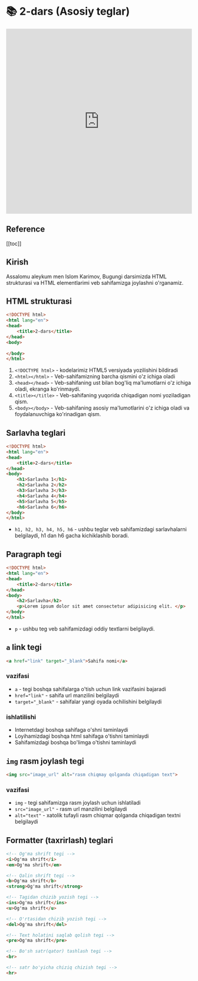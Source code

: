 # 📚 2-dars (Asosiy teglar)

<iframe width="100%" height="500px" src="https://www.youtube.com/embed/xcGtfYUfDLo" title="YouTube video player" frameborder="0" allow="accelerometer; autoplay; clipboard-write; encrypted-media; gyroscope; picture-in-picture; web-share" allowfullscreen></iframe>

<h2>Reference</h2>

[[toc]]

## Kirish

Assalomu aleykum men Islom Karimov, Bugungi darsimizda HTML strukturasi va HTML elementlarimi veb sahifamizga joylashni o'rganamiz.

## HTML strukturasi

```html
<!DOCTYPE html>
<html lang="en">
<head>
    <title>2-dars</title>
</head>
<body>
    
</body>
</html>
```

1. `<!DOCTYPE html>` - kodelarimiz HTML5 versiyada yozilishini bildiradi
2. `<html></html>` - Veb-sahifamizning barcha qismini o'z ichiga oladi
3. `<head></head>` - Veb-sahifaning ust bilan bog'liq ma'lumotlarni o'z ichiga oladi, ekranga ko'rinmaydi. 
4. `<title></title>` - Veb-sahifaning yuqorida chiqadigan nomi yoziladigan qism.
5. `<body></body>` - Veb-sahifaning asosiy ma'lumotlarini o'z ichiga oladi va foydalanuvchiga ko'rinadigan qism.

## Sarlavha teglari

```html
<!DOCTYPE html>
<html lang="en">
<head>
    <title>2-dars</title>
</head>
<body>
    <h1>Sarlavha 1</h1>
    <h2>Sarlavha 2</h2>
    <h3>Sarlavha 3</h3>
    <h4>Sarlavha 4</h4>
    <h5>Sarlavha 5</h5>
    <h6>Sarlavha 6</h6>
</body>
</html>
```

- `h1, h2, h3, h4, h5, h6` - ushbu teglar veb sahifamizdagi sarlavhalarni belgilaydi, h1 dan h6 gacha kichiklashib boradi.

## Paragraph tegi

```html
<!DOCTYPE html>
<html lang="en">
<head>
    <title>2-dars</title>
</head>
<body>
    <h2>Sarlavha</h2>
    <p>Lorem ipsum dolor sit amet consectetur adipisicing elit. </p>
</body>
</html>
```

- `p` - ushbu teg veb sahifamizdagi oddiy textlarni belgilaydi.

## `a` link tegi

```html
<a href="link" target="_blank">Sahifa nomi</a>
```

### vazifasi
- `a` - tegi boshqa sahifalarga o'tish uchun link vazifasini bajaradi
- `href="link"` - sahifa url manzilini belgilaydi
- `target="_blank"` - sahifalar yangi oyada ochilishini belgilaydi

### ishlatilishi
- Internetdagi boshqa sahifaga o'shni taminlaydi
- Loyihamizdagi boshqa html sahifaga o'tishni taminlaydi
- Sahifamizdagi boshqa bo'limga o'tishni taminlaydi

## `img` rasm joylash tegi
```html
<img src="image_url" alt="rasm chiqmay qolganda chiqadigan text">
```


### vazifasi
- `img` - tegi sahifamizga rasm joylash uchun ishlatiladi
- `src="image_url"` - rasm url manzilini belgilaydi
- `alt="text"` - xatolik tufayli rasm chiqmar qolganda chiqadigan textni belgilaydi

## Formatter (taxrirlash) teglari

```html
<!-- Og'ma shrift tegi -->
<i>Og'ma shrift</i>
<em>Og'ma shrift</em>

<!-- Qalin shrift tegi -->
<b>Og'ma shrift</b>
<strong>Og'ma shrift</strong>

<!-- Tagidan chizib yozish tegi -->
<ins>Og'ma shrift</ins>
<u>Og'ma shrift</u>

<!-- O'rtasidan chizib yozish tegi -->
<del>Og'ma shrift</del>

<!-- Text holatini saqlab qolish tegi -->
<pre>Og'ma shrift</pre>

<!-- Bo'sh satr(qator) tashlash tegi -->
<br>

<!-- satr bo'yicha chiziq chizish tegi -->
<hr>
```


